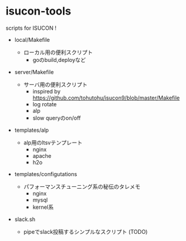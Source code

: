 # isucon-tools

scripts for ISUCON !

- local/Makefile
  - ローカル用の便利スクリプト
    - goのbuild,deployなど

- server/Makefile
  - サーバ用の便利スクリプト
    - inspired by https://github.com/tohutohu/isucon9/blob/master/Makefile
    - log rotate
    - alp
    - slow queryのon/off

- templates/alp
  - alp用のltsvテンプレート
    - nginx
    - apache
    - h2o

- templates/configutations
  - パフォーマンスチューニング系の秘伝のタレメモ
    - nginx
    - mysql
    - kernel系

- slack.sh
  - pipeでslack投稿するシンプルなスクリプト (TODO)
